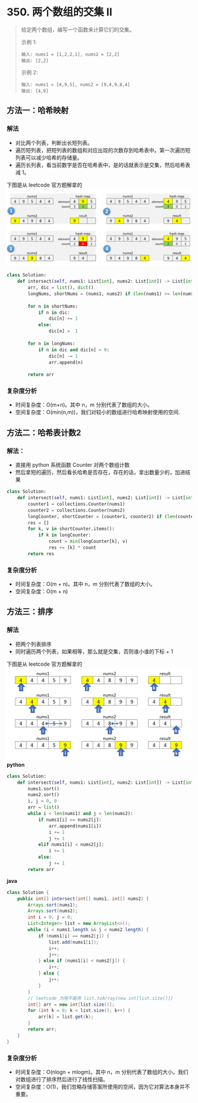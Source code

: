 # 350. 两个数组的交集 II
> 给定两个数组，编写一个函数来计算它们的交集。
> 
> 示例 1:
> ```
> 输入: nums1 = [1,2,2,1], nums2 = [2,2]
> 输出: [2,2]
> ```
> 示例 2:
> ```
> 输入: nums1 = [4,9,5], nums2 = [9,4,9,8,4]
> 输出: [4,9]
> ```

## 方法一：哈希映射
### 解法
- 对比两个列表，判断出长短列表。
- 遍历短列表，把短列表的数组和对应出现的次数存到哈希表中。第一次遍历短列表可以减少哈希的存储量。
- 遍历长列表，看当前数字是否在哈希表中，是的话就表示是交集，然后哈希表减 1。

下图是从 leetcode 官方题解拿的
![img](img/350_1.jpg)

```python
class Solution:
    def intersect(self, nums1: List[int], nums2: List[int]) -> List[int]: 
        arr, dic = list(), dict()
        longNums, shortNums = (nums1, nums2) if (len(nums1) >= len(nums2)) else (nums2, nums1)
        
        for n in shortNums:
            if n in dic:
                dic[n] += 1
            else:
                dic[n] =  1

        for n in longNums:
            if n in dic and dic[n] > 0:
                dic[n] -= 1
                arr.append(n)
        
        return arr
```

### 复杂度分析
- 时间复杂度：O(m+n)。其中 n，m 分别代表了数组的大小。
- 空间复杂度：O(min(n,m))，我们对较小的数组进行哈希映射使用的空间.

## 方法二：哈希表计数2
### 解法：
- 直接用 python 系统函数 Counter 对两个数组计数
- 然后拿短的遍历，然后看长哈希是否存在，存在的话，拿出数量少的，加进结果

```python
class Solution:
    def intersect(self, nums1: List[int], nums2: List[int]) -> List[int]:
        counter1 = collections.Counter(nums1)
        counter2 = collections.Counter(nums2)
        longCounter, shortCounter = (counter1, counter2) if (len(counter1) >= len(counter2)) else (counter2, counter1)
        res = []
        for k, v in shortCounter.items():
            if k in longCounter:
                count = min(longCounter[k], v)
                res += [k] * count
        return res
```

### 复杂度分析
- 时间复杂度：O(m + n)。其中 n，m 分别代表了数组的大小。
- 空间复杂度：O(m + n)


## 方法三：排序
### 解法
- 把两个列表排序
- 同时遍历两个列表，如果相等，那么就是交集，否则谁小谁的下标 + 1

下图是从 leetcode 官方题解拿的
![img](img/350_2.jpg)
**python**
```python
class Solution:
    def intersect(self, nums1: List[int], nums2: List[int]) -> List[int]: 
        nums1.sort()
        nums2.sort()
        i, j = 0, 0
        arr = list()
        while i < len(nums1) and j < len(nums2):
            if nums1[i] == nums2[j]:
                arr.append(nums1[i])
                i += 1
                j += 1
            elif nums1[i] < nums2[j]:
                i += 1
            else:
                j += 1
        return arr
```
**java**
```java
class Solution {
    public int[] intersect(int[] nums1, int[] nums2) {
        Arrays.sort(nums1);
        Arrays.sort(nums2);
        int i = 0, j = 0;
        List<Integer> list = new ArrayList<>();
        while (i < nums1.length && j < nums2.length) {
            if (nums1[i] == nums2[j]) {
                list.add(nums1[i]);
                i++;
                j++;
            } else if (nums1[i] < nums2[j]) {
                i++;
            } else {
                j++;
            }
        }
        // leetcode 为啥不能用 list.toArray(new int[list.size()])
        int[] arr = new int[list.size()];
        for (int k = 0; k < list.size(); k++) {
            arr[k] = list.get(k);
        }
        return arr;
    }
}
```

### 复杂度分析

- 时间复杂度：O(nlogn + mlogm)。其中 n，m 分别代表了数组的大小。我们对数组进行了排序然后进行了线性扫描。
- 空间复杂度：O(1)，我们忽略存储答案所使用的空间，因为它对算法本身并不重要。